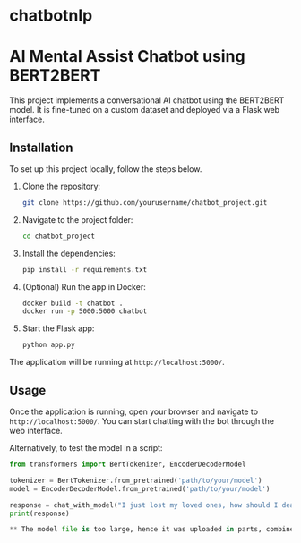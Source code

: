 # chatbotnlp

# AI  Mental Assist Chatbot using BERT2BERT

This project implements a conversational AI chatbot using the BERT2BERT model. It is fine-tuned on a custom dataset and deployed via a Flask web interface.

## Installation

To set up this project locally, follow the steps below.

1. Clone the repository:
    ```bash
    git clone https://github.com/yourusername/chatbot_project.git
    ```

2. Navigate to the project folder:
    ```bash
    cd chatbot_project
    ```

3. Install the dependencies:
    ```bash
    pip install -r requirements.txt
    ```

4. (Optional) Run the app in Docker:
    ```bash
    docker build -t chatbot .
    docker run -p 5000:5000 chatbot
    ```

5. Start the Flask app:
    ```bash
    python app.py
    ```

The application will be running at `http://localhost:5000/`.



## Usage

Once the application is running, open your browser and navigate to `http://localhost:5000/`. You can start chatting with the bot through the web interface.

Alternatively, to test the model in a script:
```python
from transformers import BertTokenizer, EncoderDecoderModel

tokenizer = BertTokenizer.from_pretrained('path/to/your/model')
model = EncoderDecoderModel.from_pretrained('path/to/your/model')

response = chat_with_model("I just lost my loved ones, how should I deal with it ", model, tokenizer)
print(response)

** The model file is too large, hence it was uploaded in parts, combine it and save it as model.safetensor

    

